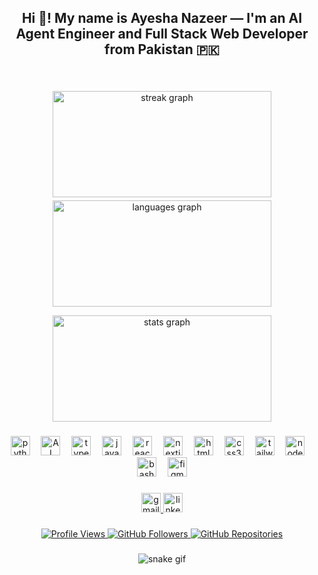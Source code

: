 <h2 align="center">Hi 👋! My name is Ayesha Nazeer — I'm an AI Agent Engineer and Full Stack Web Developer from Pakistan 🇵🇰</h2>

###

<br clear="both">

<div align="center">
  <p align="center" style="display: flex; justify-content: center; flex-wrap: wrap; gap: 5px;">
  <img src="https://nirzak-streak-stats.vercel.app/?user=Ayeshanazeer71&locale=en&mode=daily&theme=dracula&hide_border=false&border_radius=5" height="170" width="350" alt="streak graph" />
    <img src="https://github-readme-stats.vercel.app/api/top-langs?username=Ayeshanazeer71&locale=en&hide_title=false&layout=compact&card_width=350&langs_count=5&theme=dracula&hide_border=false" height="170" width="350" alt="languages graph" />
  </p>
  <img src="https://github-readme-stats.vercel.app/api?username=Ayeshanazeer71&hide_title=false&hide_rank=false&show_icons=true&include_all_commits=true&count_private=true&disable_animations=false&theme=dracula&locale=en&hide_border=false" height="170" width="350" alt="stats graph" />
</div>

###

<div align="center">
  <img src="https://cdn-icons-png.flaticon.com/512/5968/5968350.png" width="31" height="31" alt="python logo" />
  <img width="10" />
  <img src="https://cdn-icons-png.flaticon.com/512/5278/5278402.png" width="31" height="31" alt="AI Icon" />
  <img width="10" />
  <img src="https://cdn-icons-png.flaticon.com/512/5968/5968381.png" width="31" height="31" alt="typescript logo" />
  <img width="10" />
  <img src="https://cdn-icons-png.flaticon.com/512/5968/5968292.png" width="31" height="31" alt="javascript logo" />
  <img width="10" />
  <img src="https://cdn-icons-png.flaticon.com/512/1126/1126012.png" width="31" height="31" alt="react logo" />
  <img width="10" />
  <img src="https://img.icons8.com/?size=100&id=MWiBjkuHeMVq&format=png&color=000000" width="31" height="31" alt="nextjs logo" />
  <img width="10" />
  <img src="https://cdn-icons-png.flaticon.com/512/732/732212.png" width="31" height="31" alt="html5 logo" />
  <img width="10" />
  <img src="https://cdn-icons-png.flaticon.com/512/732/732190.png" width="31" height="31" alt="css3 logo" />
  <img width="10" />
  <img src="https://img.icons8.com/?size=100&id=CIAZz2CYc6Kc&format=png&color=000000" width="31" height="31" alt="tailwindcss logo" />
  <img width="10" />
  <img src="https://img.icons8.com/?size=100&id=54087&format=png&color=000000" width="31" height="31" alt="nodejs logo" />
  <img width="10" />
  <img src="https://cdn-icons-png.flaticon.com/512/4248/4248443.png" width="31" height="31" alt="bash logo" />
  <img width="10" />
  <img src="https://cdn-icons-png.flaticon.com/512/5968/5968705.png" width="31" height="31" alt="figma logo" />
</div>

###

<div align="center">
  <a href="mailto:ayeshanazeer.8801@gmail.com" target="_blank">
    <img src="https://img.shields.io/static/v1?message=Gmail&logo=gmail&label=&color=D14836&logoColor=white&labelColor=&style=for-the-badge" height="31" alt="gmail logo" />
  </a>
  <a href="https://www.linkedin.com/in/ayesha-nazeer-20a1782b6/" target="_blank">
    <img src="https://img.shields.io/static/v1?message=LinkedIn&logo=linkedin&label=&color=0077B5&logoColor=white&labelColor=&style=for-the-badge" height="31" alt="linkedin logo" />
  </a>
</div>

###

<div align="center">
  <a href="https://komarev.com/ghpvc/?username=FatimaNazeer777&color=blue&style=flat" target="_blank">
    <img src="https://komarev.com/ghpvc/?username=Ayeshanazeer71&color=blue&style=flat" alt="Profile Views" />
  </a>
  <a href="https://github.com/Ayeshanazeer71" target="_blank">
    <img src="https://img.shields.io/github/followers/Ayeshanazeer71?style=flat&logo=github&label=Followers" alt="GitHub Followers" />
  </a>
  <a href="https://github.com/Ayeshanazeer71?tab=repositories" target="_blank">
    <img src="https://img.shields.io/badge/Repositories-77-181717?style=flat&logo=github" alt="GitHub Repositories" />
  </a>
</div>

###

<div align="center">
  <img src="https://github.com/Ayeshanazeer71/Ayeshanazeer71/github-snake-dark.svg" alt="snake gif" />
</div>
